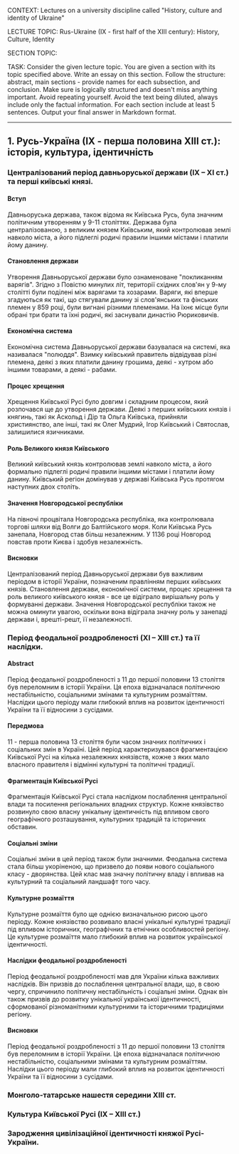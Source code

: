 CONTEXT:
Lectures on a university discipline called "History, culture and identity of Ukraine"

LECTURE TOPIC:
Rus-Ukraine (IX - first half of the XIII century): History, Culture, Identity

SECTION TOPIC:

TASK:
Consider the given lecture topic. You are given a section with its topic specified above. Write an essay on this section. Follow the structure: abstract, main sections - provide names for each subsection, and conclusion. Make sure is logically structured and doesn't miss anything important. Avoid repeating yourself. Avoid the text being diluted, always include only the factual information. For each section include at least 5 sentences. Output your final answer in Markdown format.

---

## 1. Русь-Україна (ІХ - перша половина ХІІІ ст.): історія, культура, ідентичність

### Централізований період давньоруської держави (ІХ – ХІ ст.) та перші київські князі.

#### Вступ

Давньоруська держава, також відома як Київська Русь, була значним політичним утворенням у 9-11 століттях. Держава була централізованою, з великим князем Київським, який контролював землі навколо міста, а його підлеглі родичі правили іншими містами і платили йому данину.

#### Становлення держави

Утворення Давньоруської держави було ознаменоване "покликанням варягів". Згідно з Повістю минулих літ, території східних слов'ян у 9-му столітті були поділені між варягами та хозарами. Варяги, які вперше згадуються як такі, що стягували данину зі слов'янських та фінських племен у 859 році, були вигнані різними племенами. На їхнє місце були обрані три брати та їхні родичі, які заснували династію Рюриковичів.

#### Економічна система

Економічна система Давньоруської держави базувалася на системі, яка називалася "полюддя". Взимку київський правитель відвідував різні племена, деякі з яких платили данину грошима, деякі - хутром або іншими товарами, а деякі - рабами.

#### Процес хрещення

Хрещення Київської Русі було довгим і складним процесом, який розпочався ще до утворення держави. Деякі з перших київських князів і княгинь, такі як Аскольд і Дір та Ольга Київська, прийняли християнство, але інші, такі як Олег Мудрий, Ігор Київський і Святослав, залишилися язичниками.

#### Роль Великого князя Київського

Великий київський князь контролював землі навколо міста, а його формально підлеглі родичі правили іншими містами і платили йому данину. Київський регіон домінував у державі Київська Русь протягом наступних двох століть.

#### Значення Новгородської республіки

На півночі процвітала Новгородська республіка, яка контролювала торгові шляхи від Волги до Балтійського моря. Коли Київська Русь занепала, Новгород став більш незалежним. У 1136 році Новгород повстав проти Києва і здобув незалежність.

#### Висновки

Централізований період Давньоруської держави був важливим періодом в історії України, позначеним правлінням перших київських князів. Становлення держави, економічної системи, процес хрещення та роль великого київського князя - все це відіграло вирішальну роль у формуванні держави. Значення Новгородської республіки також не можна оминути увагою, оскільки вона відіграла значну роль у занепаді держави і, врешті-решт, її незалежності.

### Період феодальної роздробленості (ХІ – ХІІІ ст.) та її наслідки.

#### Abstract

Період феодальної роздробленості з 11 до першої половини 13 століття був переломним в історії України. Ця епоха відзначалася політичною нестабільністю, соціальними змінами та культурним розмаїттям. Наслідки цього періоду мали глибокий вплив на розвиток ідентичності України та її відносини з сусідами.

#### Передмова

11 - перша половина 13 століття були часом значних політичних і соціальних змін в Україні. Цей період характеризувався фрагментацією Київської Русі на кілька незалежних князівств, кожне з яких мало власного правителя і відмінні культурні та політичні традиції.

#### Фрагментація Київської Русі

Фрагментація Київської Русі стала наслідком послаблення центральної влади та посилення регіональних владних структур. Кожне князівство розвинуло свою власну унікальну ідентичність під впливом свого географічного розташування, культурних традицій та історичних обставин.

#### Соціальні зміни

Соціальні зміни в цей період також були значними. Феодальна система стала більш укоріненою, що призвело до появи нового соціального класу - дворянства. Цей клас мав значну політичну владу і впливав на культурний та соціальний ландшафт того часу.

#### Культурне розмаїття

Культурне розмаїття було ще однією визначальною рисою цього періоду. Кожне князівство розвивало власні унікальні культурні традиції під впливом історичних, географічних та етнічних особливостей регіону. Це культурне розмаїття мало глибокий вплив на розвиток української ідентичності.

#### Наслідки феодальної роздробленості

Період феодальної роздробленості мав для України кілька важливих наслідків. Він призвів до послаблення центральної влади, що, в свою чергу, спричинило політичну нестабільність і соціальні зміни. Однак він також призвів до розвитку унікальної української ідентичності, сформованої різноманітними культурними та історичними традиціями регіону.

#### Висновки

Період феодальної роздробленості з 11 до першої половини 13 століття був переломним в історії України. Ця епоха відзначалася політичною нестабільністю, соціальними змінами та культурним розмаїттям. Наслідки цього періоду мали глибокий вплив на розвиток ідентичності України та її відносини з сусідами.

### Монголо-татарське нашестя середини XIII ст.

### Культура Київської Русі (ІХ – ХІІІ ст.)

### Зародження цивілізаційної ідентичності княжої Русі-України.
